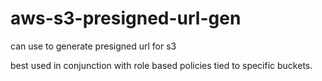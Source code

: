 # aws-s3-presigned-url-gen
can use to generate presigned url for s3 

best used in conjunction with role based policies tied to specific buckets.
